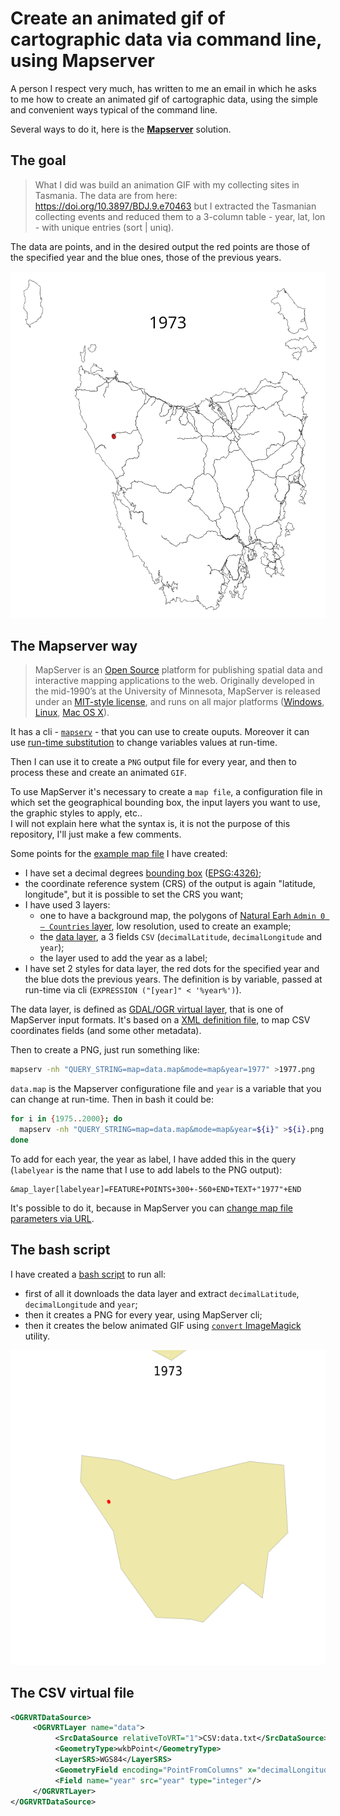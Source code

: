 # Create an animated gif of cartographic data via command line, using Mapserver

A person I respect very much, has written to me an email in which he asks to me how to create an animated gif of cartographic data, using the simple and convenient ways typical of the command line.

Several ways to do it, here is the [**Mapserver**](https://mapserver.org/) solution.

## The goal

> What I did was build an animation GIF with my collecting sites in Tasmania. The data are from here: https://doi.org/10.3897/BDJ.9.e70463 but I extracted the Tasmanian collecting events and reduced them to a 3-column table - year, lat, lon - with unique entries (sort | uniq).

The data are points, and in the desired output the red points are those of the specified year and the blue ones, those of the previous years.

![](resources/Mesibov_Tas_sites.gif)

## The Mapserver way

> MapServer is an [Open Source](https://opensource.org/) platform for publishing spatial data and interactive mapping applications to the web. Originally developed in the mid-1990’s at the University of Minnesota, MapServer is released under an [MIT-style license](https://mapserver.org//copyright.html#license), and runs on all major platforms ([Windows](https://mapserver.org//download.html#windows), [Linux](https://mapserver.org//download.html#linux), [Mac OS X](https://mapserver.org//download.html#osx)).

It has a cli - [`mapserv`](https://mapserver.org/cgi/mapserv.html#mapserv) - that you can use to create ouputs.
Moreover it can use [run-time substitution](https://mapserver.org/cgi/runsub.html) to change variables values at run-time.

Then I can use it to create a `PNG` output file for every year, and then to process these and create an animated `GIF`.

To use MapServer it's necessary to create a `map file`, a configuration file in which set the geographical bounding box, the input layers you want to use, the graphic styles to apply, etc..<br>
I will not explain here what the syntax is, it is not the purpose of this repository, I'll just make a few comments.

Some points for the [example map file](https://github.com/aborruso/animated-gif-mapserver/blob/main/processing/data.map) I have created:

- I have set a decimal degrees [bounding box](https://github.com/aborruso/animated-gif-mapserver/blob/main/processing/data.map#L7) ([EPSG:4326)](https://epsg.io/4326);
- the coordinate reference system (CRS) of the output is again "latitude, longitude", but it is possible to set the CRS you want;
- I have used 3 layers:
  - one to have a background map, the polygons of [Natural Earh `Admin 0 – Countries` layer](https://www.naturalearthdata.com/downloads/110m-cultural-vectors/), low resolution, used to create an example;
  - the [data layer](https://github.com/aborruso/animated-gif-mapserver/blob/main/processing/data.txt), a 3 fields `CSV` (`decimalLatitude`, `decimalLongitude` and `year`);
  - the layer used to add the year as a label;
- I have set 2 styles for data layer, the red dots for the specified year and the blue dots the previous years. The definition is by variable, passed at run-time via cli (`EXPRESSION ("[year]" < '%year%')`).

The data layer, is defined as [GDAL/OGR virtual layer](https://gdal.org/drivers/vector/vrt.html), that is one of MapServer input formats. It's based on a [XML definition file](https://github.com/aborruso/animated-gif-mapserver/blob/main/processing/data.vrt), to map CSV coordinates fields (and some other metadata).

Then to create a PNG, just run something like:

```bash
mapserv -nh "QUERY_STRING=map=data.map&mode=map&year=1977" >1977.png
```

`data.map` is the Mapserver configuratione file and `year` is a variable that you can change at run-time. Then in bash it could be:

```bash
for i in {1975..2000}; do
  mapserv -nh "QUERY_STRING=map=data.map&mode=map&year=${i}" >${i}.png
done
```

To add for each year, the year as label, I have added this in the query (`labelyear` is the name that I use to add labels to the PNG output):

```
&map_layer[labelyear]=FEATURE+POINTS+300+-560+END+TEXT+"1977"+END
```

It's possible to do it, because in MapServer you can [change map file parameters via URL](https://mapserver.org/cgi/controls.html#changing-map-file-parameters-via-a-form-or-a-url).

## The bash script

I have created a [bash script](https://github.com/aborruso/animated-gif-mapserver/blob/main/myDearRobert.sh) to run all:

- first of all it downloads the data layer and extract `decimalLatitude`, `decimalLongitude` and `year`;
- then it creates a PNG for every year, using MapServer cli;
- then it creates the below animated GIF using [`convert` ImageMagick](https://imagemagick.org/script/convert.php) utility.

![](animation.gif)

## The CSV virtual file

```xml
<OGRVRTDataSource>
     <OGRVRTLayer name="data">
          <SrcDataSource relativeToVRT="1">CSV:data.txt</SrcDataSource>
          <GeometryType>wkbPoint</GeometryType>
          <LayerSRS>WGS84</LayerSRS>
          <GeometryField encoding="PointFromColumns" x="decimalLongitude" y="decimalLatitude"/>
          <Field name="year" src="year" type="integer"/>
     </OGRVRTLayer>
</OGRVRTDataSource>
```
